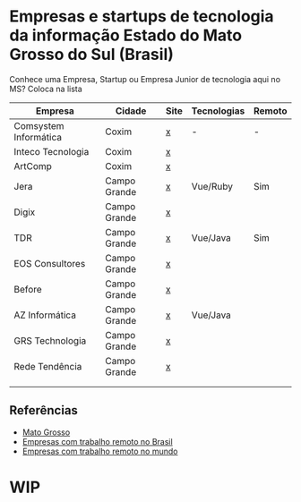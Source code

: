 # Empresas e startups de tecnologia da informação Estado do Mato Grosso do Sul (Brasil)

Conhece uma Empresa, Startup ou Empresa Junior de tecnologia aqui no MS? Coloca na lista 

| Empresa  | Cidade  |  Site  |  Tecnologias | Remoto  |
| ------------ | ------------ | ------------ | ------------ | ------------ |
| Comsystem Informática  | Coxim |  [x](http://www.comsysteminformatica.com.br/)  |  - | -  |
|  Inteco Tecnologia  | Coxim  | [x](http://www.inteco.com.br/novo/)  |   |   |
|ArtComp |Coxim | [x](https://www.artcompsistemas.com.br/) | | |
| Jera | Campo Grande  | [x](https://jera.com.br/) | Vue/Ruby | Sim |
| Digix |Campo Grande  |[x](https://digix.com.br/) | | |
| TDR | Campo Grande | [x](http://www.tdrinformatica.com.br/) | Vue/Java | Sim |
| EOS Consultores  | Campo Grande  | [x](https://www.eosconsultores.com.br/) | | |
| Before  | Campo Grande | [x](https://before.com.br/) | | |
|AZ Informática | Campo Grande |[x](https://www.azi.com.br/) | Vue/Java | |
| GRS Technologia | Campo Grande | [x](https://www.grstecnologia.com.br/) | | |
| Rede Tendência | Campo Grande | [x](https://www2.redetendencia.com.br/)| | |
| | | | | |
| | | | | |







## Referências

- [Mato Grosso](https://github.com/leogregianin/empresas-de-software-mato-grosso)
- [Empresas com trabalho remoto no Brasil](https://github.com/lerrua/remote-jobs-brazil)
- [Empresas com trabalho remoto no mundo](https://github.com/remoteintech/remote-jobs)



# WIP
